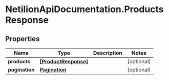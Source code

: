 # NetilionApiDocumentation.ProductsResponse

## Properties
Name | Type | Description | Notes
------------ | ------------- | ------------- | -------------
**products** | [**[ProductResponse]**](ProductResponse.md) |  | [optional] 
**pagination** | [**Pagination**](Pagination.md) |  | [optional] 


